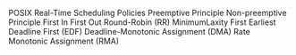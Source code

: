 POSIX Real-Time Scheduling Policies
Preemptive Principle
Non-preemptive Principle
First In First Out
Round-Robin (RR)
MinimumLaxity First
Earliest Deadline First (EDF)
Deadline-Monotonic Assignment (DMA)
Rate Monotonic Assignment (RMA)
